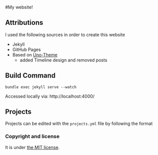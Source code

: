 #My website!

## Attributions

I used the following sources in order to create this website

* Jekyll
* GitHub Pages
* Based on [Uno-Theme](https://github.com/joshgerdes/jekyll-uno)
  * added Timeline design and removed posts

## Build Command
`bundle exec jekyll serve --watch`

Accessed locally via: http://localhost:4000/

## Projects
Projects can be edited with the `projects.yml` file by following the format

### Copyright and license
It is under [the MIT license](/LICENSE).
